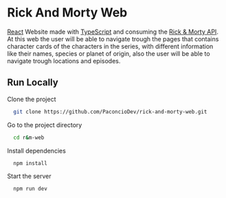 # Rick And Morty Web
[React](https://es.react.dev) Website made with [TypeScript](https://www.typescriptlang.org) and consuming the [Rick & Morty API](https://rickandmortyapi.com). At this web the user will be able to navigate trough the pages that contains character cards of the characters in the series, with different information like their names, species or planet of origin, also the user will be able to navigate trough locations and episodes.



## Run Locally

Clone the project

```bash
  git clone https://github.com/PaconcioDev/rick-and-morty-web.git
```

Go to the project directory

```bash
  cd r&m-web
```

Install dependencies

```bash
  npm install
```

Start the server

```bash
  npm run dev
```
